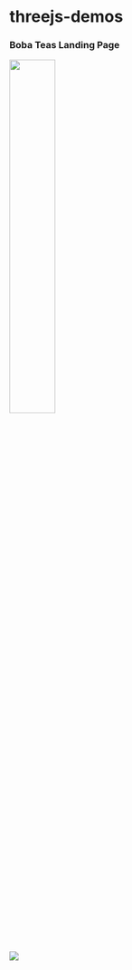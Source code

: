 # threejs-demos

### Boba Teas Landing Page
<img src="https://user-images.githubusercontent.com/2382185/194994628-09f6f27e-c5f8-46f6-a322-dd15804b7c99.png"  width="40%"/>

[![](https://img.shields.io/badge/r3f-Sandbox-blue)](https://codesandbox.io/s/beautiful-breeze-u5psuv)
